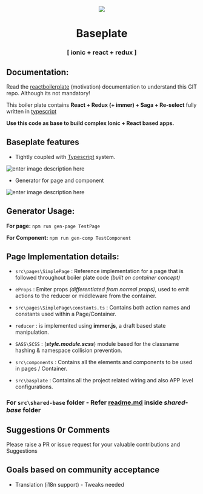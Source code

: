 
<p align="center">
    <img src="https://github.com/nirus/Ionic-React-Baseplate/blob/master/baseplate-logo.png?raw=true">
</p>
<h1 align="center">Baseplate</h1>
<h3 align="center">[ ionic + react + redux ]</h3>


## Documentation:

Read the [reactboilerplate](https://github.com/react-boilerplate/react-boilerplate) (motivation) documentation to understand this GIT repo. Although its not mandatory!


This boiler plate contains **React + Redux (+ immer) + Saga + Re-select** fully written in [typescript](https://www.typescriptlang.org/)

  

**Use this code as base to build complex Ionic + React based apps.**

  
## Baseplate features


- Tightly coupled with [Typescript](https://www.typescriptlang.org/) system.

![enter image description here](https://github.com/nirus/Ionic-React-Baseplate/blob/master/props.gif?raw=true)

- Generator for page and component

![enter image description here](https://github.com/nirus/Ionic-React-Baseplate/blob/master/npm.gif?raw=true)



## Generator Usage: 

**For page:**  `npm run gen-page TestPage`
  
**For Component:**   `npm run gen-comp TestComponent`



## Page Implementation details:

-  `src\pages\SimplePage` : Reference implementation for a page that is followed throughout boiler plate code *(built on container concept)*

-  `eProps` : Emiter props *(differentiated from normal props)*, used to emit actions to the reducer or middleware from the container.

-  `src\pages\SimplePage\constants.ts` : Contains both action names and constants used within a Page/Container.

-  `reducer` : is implemented using **immer.js**, a draft based state manipulation.

-  `SASS\SCSS` : (***style.module.scss***) module based for the classname hashing & namespace collision prevention.

-  `src\components` : Contains all the elements and components to be used in pages / Container.

-  `src\basplate` : Contains all the project related wiring and also APP level configurations.

  
### For `src\shared-base` folder - Refer [readme.md](https://github.com/nirus/Ionic-React-Baseplate/tree/master/src/shared-base) inside *shared-base* folder  




## Suggestions 0r Comments

Please raise a PR or issue request for your valuable contributions and Suggestions
  


## Goals based on community acceptance

  

- Translation (i18n support) - Tweaks needed
